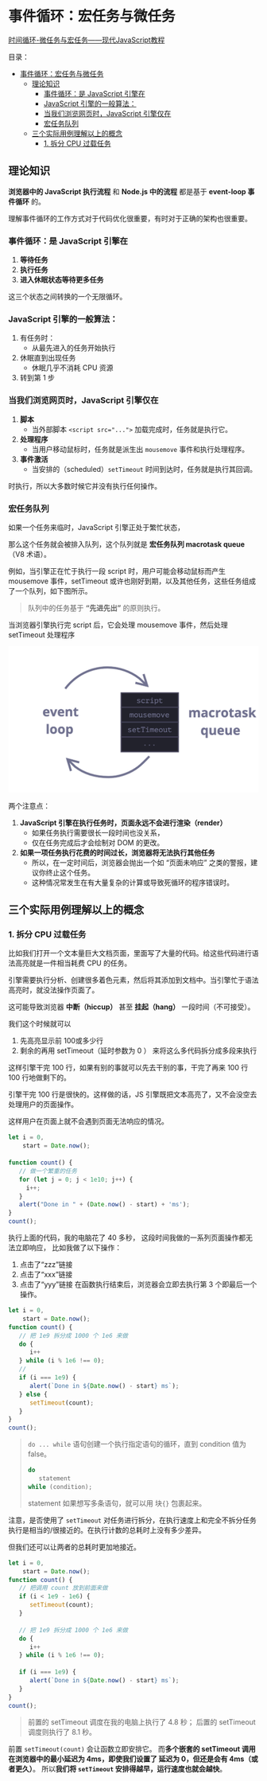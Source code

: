 # 事件循环：宏任务与微任务

[时间循环-微任务与宏任务——现代JavaScript教程](https://zh.javascript.info/event-loop)

目录：
- [事件循环：宏任务与微任务](#事件循环宏任务与微任务)
  - [理论知识](#理论知识)
    - [事件循环：是 JavaScript 引擎在](#事件循环是-javascript-引擎在)
    - [JavaScript 引擎的一般算法：](#javascript-引擎的一般算法)
    - [当我们浏览网页时，JavaScript 引擎仅在](#当我们浏览网页时javascript-引擎仅在)
    - [宏任务队列](#宏任务队列)
  - [三个实际用例理解以上的概念](#三个实际用例理解以上的概念)
    - [1. 拆分 CPU 过载任务](#1-拆分-cpu-过载任务)

## 理论知识

**浏览器中的 JavaScript 执行流程** 和 **Node.js 中的流程** 都是基于 **event-loop 事件循环** 的。

理解事件循环的工作方式对于代码优化很重要，有时对于正确的架构也很重要。

### 事件循环：是 JavaScript 引擎在

1. **等待任务**
2. **执行任务**
3. **进入休眠状态等待更多任务**

这三个状态之间转换的一个无限循环。

### JavaScript 引擎的一般算法：

1. 有任务时：
   - 从最先进入的任务开始执行
2. 休眠直到出现任务
   - 休眠几乎不消耗 CPU 资源
3. 转到第 1 步

### 当我们浏览网页时，JavaScript 引擎仅在

1. **脚本**
   - 当外部脚本 `<script src="...">` 加载完成时，任务就是执行它。
2. **处理程序**
   - 当用户移动鼠标时，任务就是派生出 `mousemove` 事件和执行处理程序。
3. **事件激活**
   - 当安排的（scheduled）`setTimeout` 时间到达时，任务就是执行其回调。   

时执行，所以大多数时候它并没有执行任何操作。

### 宏任务队列

如果一个任务来临时，JavaScript 引擎正处于繁忙状态，

那么这个任务就会被排入队列，这个队列就是 **宏任务队列 macrotask queue**（V8 术语）。

例如，当引擎正在忙于执行一段 script 时，用户可能会移动鼠标而产生 mousemove 事件，setTimeout 或许也刚好到期，以及其他任务，这些任务组成了一个队列，如下图所示。

> 队列中的任务基于 **“先进先出”** 的原则执行。

当浏览器引擎执行完 script 后，它会处理 mousemove 事件，然后处理 setTimeout 处理程序

![](../../../images/JavaScript/现代%20JavaScript%20教程/宏任务队列例图.jpg)

两个注意点：

1. **JavaScript 引擎在执行任务时，页面永远不会进行渲染（render）**
   - 如果任务执行需要很长一段时间也没关系，
   - 仅在任务完成后才会绘制对 DOM 的更改。
2. **如果一项任务执行花费的时间过长，浏览器将无法执行其他任务**
   - 所以，在一定时间后，浏览器会抛出一个如 “页面未响应” 之类的警报，建议你终止这个任务。
   - 这种情况常发生在有大量复杂的计算或导致死循环的程序错误时。

## 三个实际用例理解以上的概念

### 1. 拆分 CPU 过载任务

比如我们打开一个文本量巨大文档页面，里面写了大量的代码。给这些代码进行语法高亮就是一件相当耗费 CPU 的任务。

引擎需要执行分析、创建很多着色元素，然后将其添加到文档中。当引擎忙于语法高亮时，就没法操作页面了。

这可能导致浏览器 **中断（hiccup）** 甚至 **挂起（hang）** 一段时间（不可接受）。

我们这个时候就可以

1. 先高亮显示前 100或多少行
2. 剩余的再用 setTimeout（延时参数为 0 ） 来将这么多代码拆分成多段来执行

这样引擎干完 100 行，如果有别的事就可以先去干别的事，干完了再来 100 行 100 行地做剩下的。

引擎干完 100 行是很快的。这样做的话，JS 引擎既把文本高亮了，又不会没空去处理用户的页面操作。

这样用户在页面上就不会遇到页面无法响应的情况。

```javascript
let i = 0,
    start = Date.now();

function count() {
   // 做一个繁重的任务
   for (let j = 0; j < 1e10; j++) {
     i++;
   }
   alert("Done in " + (Date.now() - start) + 'ms');
}
count();
```

执行上面的代码，我的电脑花了 40 多秒，
这段时间我做的一系列页面操作都无法立即响应，
比如我做了以下操作：
1. 点击了“zzz”链接
2. 点击了“xxx”链接
3. 点击了“yyy”链接
在函数执行结束后，浏览器会立即去执行第 3 个即最后一个操作。

```javascript
let i = 0,
    start = Date.now();
function count() {
   // 把 1e9 拆分成 1000 个 1e6 来做
   do {
      i++
   } while (i % 1e6 !== 0);
   // 
   if (i === 1e9) {
      alert(`Done in ${Date.now() - start} ms`);
   } else {
      setTimeout(count);
   }
}
count();
```

> `do ... while` 语句创建一个执行指定语句的循环，直到 condition 值为 false。
> ```javascript
> do 
>    statement
> while (condition);
> ```
> statement 如果想写多条语句，就可以用 块`{}` 包裹起来。
 
注意，是否使用了 `setTimeout` 对任务进行拆分，在执行速度上和完全不拆分任务执行是相当的/很接近的。在执行计数的总耗时上没有多少差异。

但我们还可以让两者的总耗时更加地接近。

```javascript
let i = 0,
    start = Date.now();
function count() {
   // 把调用 count 放到前面来做
   if (i < 1e9 - 1e6) {
      setTimeout(count);
   }

   // 把 1e9 拆分成 1000 个 1e6 来做
   do {
      i++
   } while (i % 1e6 !== 0);

   if (i === 1e9) {
      alert(`Done in ${Date.now() - start} ms`);
   }
}
count();
```

> 前置的 setTimeout 调度在我的电脑上执行了 4.8 秒；
> 后置的 setTimeout 调度则执行了 8.1 秒。

前置 `setTimeout(count)` 会让函数立即安排它。
而**多个嵌套的 setTimeout 调用在浏览器中的最小延迟为 4ms，即使我们设置了 延迟为 0，但还是会有 4ms（或者更久）**。
所以**我们将 `setTimeout` 安排得越早，运行速度也就会越快**。